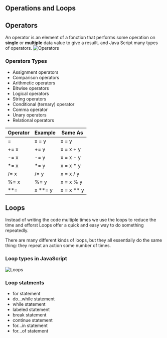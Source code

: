 ## Operations and Loops
## Operators

An operator is an element of a fonction that performs some operation on **single** or **multiple** data value to give a resuilt.
and Java Script many types of operators.
![Operators](https://img.brainkart.com/extra3/fUjodAU.jpg)
### Operators Types
* Assignment operators
* Comparison operators
* Arithmetic operators
* Bitwise operators
* Logical operators
* String operators
* Conditional (ternary) operator
* Comma operator
* Unary operators
* Relational operators

|Operator |	Example |	Same As
| ------ | ------ | --------
|=	| x = y | 	x = y
|+=	x | += y |	x = x + y
|-=	x | -= y |	x = x - y
|*=	x | *= y |	x = x * y
|/=	x | /= y |	x = x / y
|%=	x | %= y |	x = x % y
|**= |	x **= y |	x = x ** y

## Loops

Instead of writing the code multiple times we use the loops to reduce the time and efforst Loops offer a quick and easy way to do something repeatedly.

There are many different kinds of loops, but they all essentially do the same thing: they repeat an action some number of times.
### Loop types in JavaScript
![Loops](https://media.geeksforgeeks.org/wp-content/uploads/20191023174139/1021.png)


### Loop statments
* for statement
* do...while statement
* while statement
* labeled statement
* break statement
* continue statement
* for...in statement
* for...of statement

